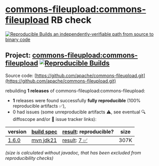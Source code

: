 [commons-fileupload:commons-fileupload](https://central.sonatype.com/artifact/commons-fileupload/commons-fileupload/versions) RB check
=======

[![Reproducible Builds](https://reproducible-builds.org/images/logos/rb.svg) an independently-verifiable path from source to binary code](https://reproducible-builds.org/)

## Project: [commons-fileupload:commons-fileupload](https://central.sonatype.com/artifact/commons-fileupload/commons-fileupload/versions) [![Reproducible Builds](https://img.shields.io/endpoint?url=https://raw.githubusercontent.com/jvm-repo-rebuild/reproducible-central/master/content/org/apache/commons/commons-fileupload/badge.json)](https://github.com/jvm-repo-rebuild/reproducible-central/blob/master/content/org/apache/commons/commons-fileupload/README.md)

Source code: [https://github.com/apache/commons-fileupload.git](https://github.com/apache/commons-fileupload.git)

rebuilding **1 releases** of commons-fileupload:commons-fileupload:
- **1** releases were found successfully **fully reproducible** (100% reproducible artifacts :white_check_mark:),
- 0 had issues (some unreproducible artifacts :warning:, see eventual :mag: diffoscope and/or :memo: issue tracker links):

| version | [build spec](/BUILDSPEC.md) | [result](https://reproducible-builds.org/docs/jvm/): reproducible? | size |
| -- | --------- | ------ | -- |
| [1.6.0](https://central.sonatype.com/artifact/commons-fileupload/commons-fileupload/1.6.0/pom) | [mvn jdk21](commons-fileupload-1.6.0.buildspec) | [result](commons-fileupload-1.6.0.buildinfo): [7 :white_check_mark: ](commons-fileupload-1.6.0.buildcompare) | 307K |

<i>(size is calculated without javadoc, that has been excluded from reproducibility checks)</i>
